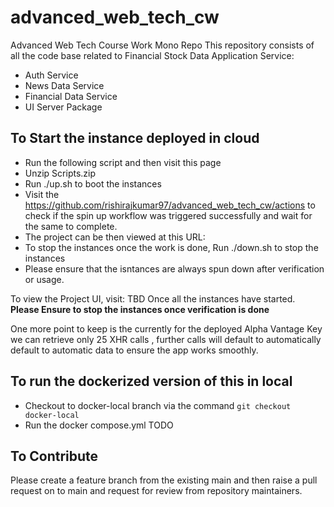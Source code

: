 # advanced_web_tech_cw

Advanced Web Tech Course Work Mono Repo
This repository consists of all the code base related to Financial Stock Data Application
Service:

- Auth Service
- News Data Service
- Financial Data Service
- UI Server Package

## To Start the instance deployed in cloud

- Run the following script and then visit this page
- Unzip Scripts.zip
- Run ./up.sh to boot the instances
- Visit the https://github.com/rishirajkumar97/advanced_web_tech_cw/actions to check if the spin up workflow was triggered successfully and wait for the same to complete.
- The project can be then viewed at this URL: 
- To stop the instances once the work is done, Run ./down.sh to stop the instances 
- Please ensure that the isntances are always spun down after verification or usage.

To view the Project UI, visit: TBD Once all the instances have started.
**Please Ensure to stop the instances once verification is done**

One more point to keep is the currently for the deployed Alpha Vantage Key we can retrieve only 25 XHR calls , further calls will default to automatically default to automatic data to ensure the app works smoothly.

## To run the dockerized version of this in local

- Checkout to docker-local branch via the command `git checkout docker-local`
- Run the docker compose.yml
  TODO

## To Contribute

Please create a feature branch from the existing main and then raise a pull request on to main and request for review from repository maintainers.
